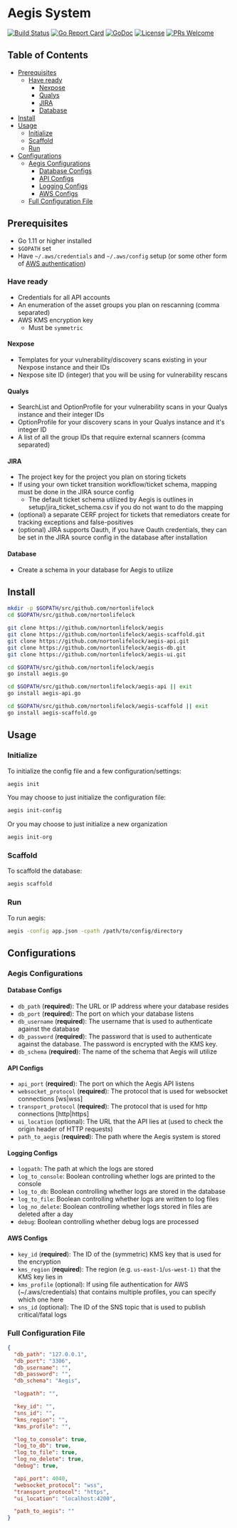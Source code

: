 # Aegis System

[![Build Status](https://api.travis-ci.org/nortonlifelock/aegis.svg?branch=master)](https://travis-ci.org/nortonlifelock/aegis)
[![Go Report Card](https://goreportcard.com/badge/github.com/nortonlifelock/aegis)](https://goreportcard.com/report/github.com/nortonlifelock/aegis)
[![GoDoc](https://godoc.org/github.com/nortonlifelock/aegis?status.svg)](https://godoc.org/github.com/nortonlifelock/aegis)
[![License](https://img.shields.io/badge/License-Apache%202.0-blue.svg)](https://opensource.org/licenses/Apache-2.0)
[![PRs Welcome](https://img.shields.io/badge/PRs-welcome-brightgreen.svg)](http://makeapullrequest.com)

## Table of Contents

<!-- START doctoc generated TOC please keep comment here to allow auto update -->
<!-- DON'T EDIT THIS SECTION, INSTEAD RE-RUN doctoc TO UPDATE -->

- [Prerequisites](#prerequisites)
  - [Have ready](#have-ready)
    - [Nexpose](#nexpose)
    - [Qualys](#qualys)
    - [JIRA](#jira)
    - [Database](#database)
- [Install](#install)
- [Usage](#usage)
  - [Initialize](#initialize)
  - [Scaffold](#scaffold)
  - [Run](#run)
- [Configurations](#configurations)
  - [Aegis Configurations](#aegis-configurations)
    - [Database Configs](#database-configs)
    - [API Configs](#api-configs)
    - [Logging Configs](#logging-configs)
    - [AWS Configs](#aws-configs)
  - [Full Configuration File](#full-configuration-file)

<!-- END doctoc generated TOC please keep comment here to allow auto update -->

## Prerequisites

- Go 1.11 or higher installed
- `$GOPATH` set
- Have `~/.aws/credentials` and `~/.aws/config` setup (or some other form of [AWS authentication](https://docs.aws.amazon.com/sdk-for-go/v1/developer-guide/configuring-sdk.html#specifying-credentials))

### Have ready

- Credentials for all API accounts
- An enumeration of the asset groups you plan on rescanning (comma separated)
- AWS KMS encryption key
  - Must be `symmetric`

#### Nexpose

- Templates for your vulnerability/discovery scans existing in your Nexpose instance and their IDs
- Nexpose site ID (integer) that you will be using for vulnerability rescans

#### Qualys

- SearchList and OptionProfile for your vulnerability scans in your Qualys instance and their integer IDs
- OptionProfile for your discovery scans in your Qualys instance and it's integer ID
- A list of all the group IDs that require external scanners (comma separated)

#### JIRA

- The project key for the project you plan on storing tickets
- If using your own ticket transition workflow/ticket schema, mapping must be done in the JIRA source config
  - The default ticket schema utilized by Aegis is outlines in setup/jira_ticket_schema.csv if you do not want to do the mapping
- (optional) a separate CERF project for tickets that remediators create for tracking exceptions and false-positives
- (optional) JIRA supports Oauth, if you have Oauth credentials, they can be set in the JIRA source config in the database after installation

#### Database

- Create a schema in your database for Aegis to utilize

## Install

```sh
mkdir -p $GOPATH/src/github.com/nortonlifelock
cd $GOPATH/src/github.com/nortonlifelock

git clone https://github.com/nortonlifelock/aegis
git clone https://github.com/nortonlifelock/aegis-scaffold.git
git clone https://github.com/nortonlifelock/aegis-api.git
git clone https://github.com/nortonlifelock/aegis-db.git
git clone https://github.com/nortonlifelock/aegis-ui.git

cd $GOPATH/src/github.com/nortonlifelock/aegis
go install aegis.go

cd $GOPATH/src/github.com/nortonlifelock/aegis-api || exit
go install aegis-api.go

cd $GOPATH/src/github.com/nortonlifelock/aegis-scaffold || exit
go install aegis-scaffold.go
```

## Usage

### Initialize

To initialize the config file and a few configuration/settings:

```sh
aegis init
```

You may choose to just initialize the configuration file:

```sh
aegis init-config
```

Or you may choose to just initialize a new organization

```sh
aegis init-org
```

### Scaffold

To scaffold the database:

```sh
aegis scaffold
```

### Run

To run aegis:

```sh
aegis -config app.json -cpath /path/to/config/directory
```

## Configurations

### Aegis Configurations

#### Database Configs

- `db_path` (**required**): The URL or IP address where your database resides
- `db_port` (**required**): The port on which your database listens
- `db_username` (**required**): The username that is used to authenticate against the database
- `db_password` (**required**): The password that is used to authenticate against the database. The password is encrypted with the KMS key.
- `db_schema` (**required**): The name of the schema that Aegis will utilize

#### API Configs

- `api_port` (**required**): The port on which the Aegis API listens
- `websocket_protocol` (**required**): The protocol that is used for websocket connections [ws|wss]
- `transport_protocol` (**required**): The protocol that is used for http connections [http|https]
- `ui_location` (optional): The URL that the API lies at (used to check the origin header of HTTP requests)
- `path_to_aegis` (**required**): The path where the Aegis system is stored

#### Logging Configs

- `logpath`: The path at which the logs are stored
- `log_to_console`: Boolean controlling whether logs are printed to the console
- `log_to_db`: Boolean controlling whether logs are stored in the database
- `log_to_file`: Boolean controlling whether logs are written to log files
- `log_no_delete`: Boolean controlling whether logs stored in files are deleted after a day
- `debug`: Boolean controlling whether debug logs are processed

#### AWS Configs

- `key_id` (**required**): The ID of the (symmetric) KMS key that is used for the encryption
- `kms_region` (**required**): The region (e.g. `us-east-1`/`us-west-1)` that the KMS key lies in
- `kms_profile` (optional): If using file authentication for AWS (~/.aws/credentials) that contains multiple profiles, you can specify which one here
- `sns_id` (optional): The ID of the SNS topic that is used to publish critical/fatal logs

### Full Configuration File

```json
{
  "db_path": "127.0.0.1",
  "db_port": "3306",
  "db_username": "",
  "db_password": "",
  "db_schema": "Aegis",

  "logpath": "",

  "key_id": "",
  "sns_id": "",
  "kms_region": "",
  "kms_profile": "",

  "log_to_console": true,
  "log_to_db": true,
  "log_to_file": true,
  "log_no_delete": true,
  "debug": true,

  "api_port": 4040,
  "websocket_protocol": "wss",
  "transport_protocol": "https",
  "ui_location": "localhost:4200",

  "path_to_aegis": ""
}
```
